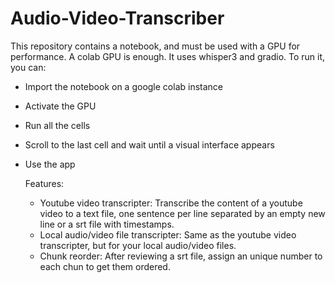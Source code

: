 # Audio-Video-Transcriber
This repository contains a notebook, and must be used with a GPU for performance. A colab GPU is enough.
It uses whisper3 and gradio. 
To run it, you can:
- Import the notebook on a google colab instance
- Activate the GPU
- Run all the cells
- Scroll to the last cell and wait until a visual interface appears
- Use the app


  Features:
  - Youtube video transcripter: Transcribe the content of a youtube video to a text file, one sentence per line separated by an empty new line or a srt file with timestamps.
  - Local audio/video file transcripter: Same as the youtube video transcripter, but for your local audio/video files.
  - Chunk reorder: After reviewing a srt file, assign an unique number to each chun to get them ordered.
